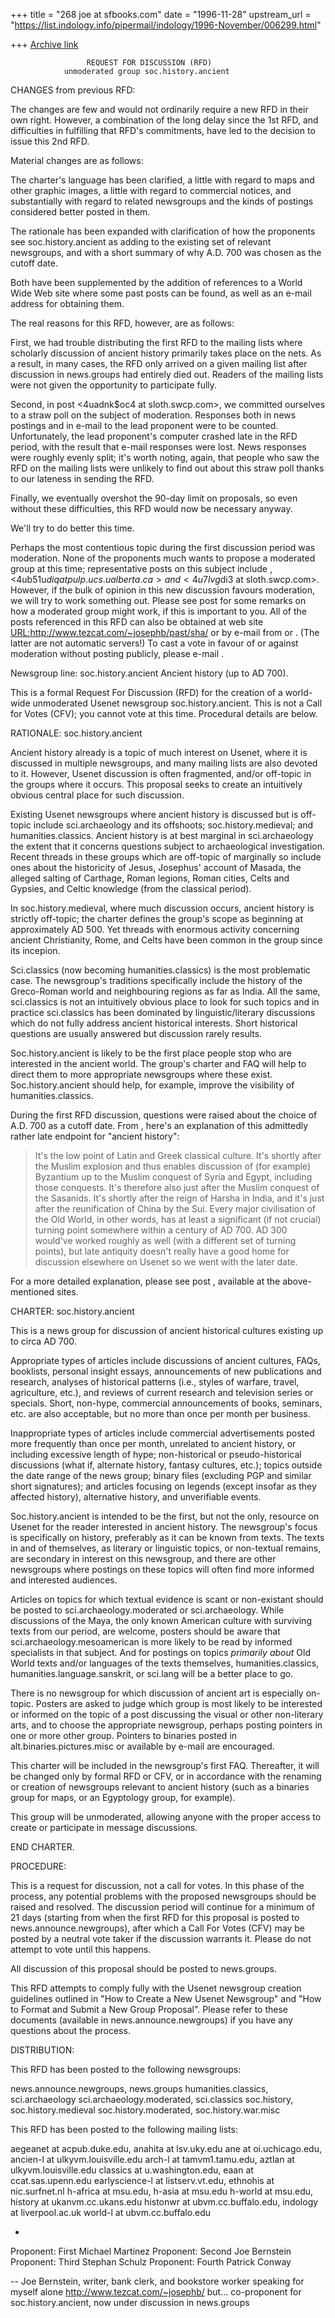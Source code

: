 +++
title = "268 joe at sfbooks.com"
date = "1996-11-28"
upstream_url = "https://list.indology.info/pipermail/indology/1996-November/006299.html"

+++
[Archive link](https://list.indology.info/pipermail/indology/1996-November/006299.html)

                     REQUEST FOR DISCUSSION (RFD)
                unmoderated group soc.history.ancient

CHANGES from previous RFD:

The changes are few and would not ordinarily require a new RFD in their own
right.  However, a combination of the long delay since the 1st RFD, and
difficulties in fulfilling that RFD's commitments, have led to the decision
to issue this 2nd RFD.

Material changes are as follows:

The charter's language has been clarified, a little with regard to maps and
other graphic images, a little with regard to commercial notices, and
substantially with regard to related newsgroups and the kinds of postings
considered better posted in them.

The rationale has been expanded with clarification of how the proponents see
soc.history.ancient as adding to the existing set of relevant newsgroups,
and with a short summary of why A.D. 700 was chosen as the cutoff date.

Both have been supplemented by the addition of references to a World Wide
Web site where some past posts can be found, as well as an e-mail address
for obtaining them.

The real reasons for this RFD, however, are as follows:

First, we had trouble distributing the first RFD to the mailing lists where
scholarly discussion of ancient history primarily takes place on the nets.
As a result, in many cases, the RFD only arrived on a given mailing list
after discussion in news.groups had entirely died out.  Readers of the
mailing lists were not given the opportunity to participate fully.

Second, in post <4uadnk$oc4 at sloth.swcp.com>, we committed ourselves to a
straw poll on the subject of moderation.  Responses both in news postings
and in e-mail to the lead proponent were to be counted.  Unfortunately, the
lead proponent's computer crashed late in the RFD period, with the result
that e-mail responses were lost.  News responses were roughly evenly split;
it's worth noting, again, that people who saw the RFD on the mailing lists
were unlikely to find out about this straw poll thanks to our lateness in
sending the RFD.

Finally, we eventually overshot the 90-day limit on proposals, so even
without these difficulties, this RFD would now be necessary anyway.

We'll try to do better this time.

Perhaps the most contentious topic during the first discussion period was
moderation.  None of the proponents much wants to propose a moderated group
at this time; representative posts on this subject include
<joe-0108960820480001 at stars.pr.mcs.net>, <4ub51u$diq at pulp.ucs.ualberta.ca>
and  <4u7lvg$di3 at sloth.swcp.com>.  However, if the bulk of opinion in this
new discussion favours moderation, we will try to work something out.
Please see post <joe-0308960913120001 at stars.pr.mcs.net> for some remarks
on how a moderated group might work, if this is important to you.  All of
the posts referenced in this RFD can also be obtained at web site
<URL:http://www.tezcat.com/~josephb/past/sha/> or by e-mail from
<joe at sfbooks.com> or <mmartin at basis.com>.  (The latter are not automatic
servers!)  To cast a vote in favour of or against moderation without
posting publicly, please e-mail <joe at sfbooks.com>.

Newsgroup line:
soc.history.ancient     Ancient history (up to AD 700).

This is a formal Request For Discussion (RFD) for the creation of a
world-wide unmoderated Usenet newsgroup soc.history.ancient.  This is
not a Call for Votes (CFV); you cannot vote at this time.  Procedural
details are below.

RATIONALE: soc.history.ancient

Ancient history already is a topic of much interest on Usenet, where it
is discussed in multiple newsgroups, and many mailing lists are also
devoted to it. However, Usenet discussion is often fragmented, and/or
off-topic in the groups where it occurs. This proposal seeks to create
an intuitively obvious central place for such discussion.

Existing Usenet newsgroups where ancient history is discussed but is off-
topic include sci.archaeology and its offshoots; soc.history.medieval; and
humanities.classics.  Ancient history is at best marginal in sci.archaeology
the extent that it concerns questions subject to archaeological investigation.
Recent threads in these groups which are off-topic of marginally so include
ones about the historicity of Jesus, Josephus' account of Masada, the alleged
salting of Carthage, Roman legions, Roman cities, Celts and Gypsies, and
Celtic knowledge (from the classical period).

In soc.history.medieval, where much discussion occurs, ancient history
is strictly off-topic; the charter defines the group's scope as beginning
at approximately AD 500.  Yet threads with enormous activity concerning
ancient Christianity, Rome, and Celts have been common in the group since
its incepion.

Sci.classics (now becoming humanities.classics) is the most problematic
case.  The newsgroup's traditions specifically include the history of
the Greco-Roman world and neighbouring regions as far as India.  All the
same, sci.classics is not an intuitively obvious place to look for such
topics and in practice sci.classics has been dominated by linguistic/literary
discussions which do not fully address ancient historical interests.  Short
historical questions are usually answered but discussion rarely results.

Soc.history.ancient is likely to be the first place people stop who are
interested in the ancient world.  The group's charter and FAQ will help
to direct them to more appropriate newsgroups where these exist.
Soc.history.ancient should help, for example, improve the visibility of
humanities.classics.

During the first RFD discussion, questions were raised about the choice
of A.D. 700 as a cutoff date. From <joe-3107960950210001 at stars.pr.mcs.net>,
here's an explanation of this admittedly rather late endpoint for
"ancient history":

>It's the low point of Latin and Greek classical culture.  It's
>shortly after the Muslim explosion and thus enables discussion
>of (for example) Byzantium up to the Muslim conquest of Syria
>and Egypt, including those conquests.  It's therefore also just
>after the Muslim conquest of the Sasanids.  It's shortly after
>the reign of Harsha in India, and it's just after the
>reunification of China by the Sui.  Every major civilisation of
>the Old World, in other words, has at least  a significant (if
>not crucial) turning point somewhere within a century of AD 700.
>AD 300 would've worked roughly as well (with a different set of
>turning points), but late antiquity doesn't really have a good
>home for discussion elsewhere on Usenet so we went with the
>later date.

For a more detailed explanation, please see post
<joe-1008961104070001 at stars.pr.mcs.net>, available at the
above-mentioned sites.


CHARTER: soc.history.ancient

This is a news group for discussion of ancient historical cultures existing
up to circa AD 700.

Appropriate types of articles include discussions of ancient cultures,
FAQs, booklists, personal insight essays, announcements of new publications
and research, analyses of historical patterns (i.e., styles of warfare,
travel, agriculture, etc.), and reviews of current research and television
series or specials.  Short, non-hype, commercial announcements of books,
seminars, etc. are also acceptable, but no more than once per month per
business.

Inappropriate types of articles include commercial advertisements posted
more frequently than once per month, unrelated to ancient history, or
including excessive length of hype; non-historical or pseudo-historical
discussions (what if, alternate history, fantasy cultures, etc.); topics
outside the date range of the news group; binary files (excluding PGP and
similar short signatures); and articles focusing on legends (except insofar
as they affected history), alternative history, and unverifiable events.

Soc.history.ancient is intended to be the first, but not the only, resource
on Usenet for the reader interested in ancient history.  The newsgroup's
focus is specifically on history, preferably as it can be known from texts.
The texts in and of themselves, as literary or linguistic topics, or
non-textual remains, are secondary in interest on this newsgroup, and
there are other newsgroups where postings on these topics will often find
more informed and interested audiences.

Articles on topics for which textual evidence is scant or non-existant should
be posted to sci.archaeology.moderated or sci.archaeology.  While discussions
of the Maya, the only known American culture with surviving texts from our
period, are welcome, posters should be aware that sci.archaeology.mesoamerican
is more likely to be read by informed specialists in that subject. And for
postings on topics *primarily about* Old World texts and/or languages of the
texts themselves, humanities.classics, humanities.language.sanskrit, or
sci.lang will be a better place to go.

There is no newsgroup for which discussion of ancient art is especially
on-topic.  Posters are asked to judge which group is most likely to be
interested or informed on the topic of a post discussing the visual or other
non-literary arts, and to choose the appropriate newsgroup, perhaps posting
pointers in one or more other group.  Pointers to binaries posted in
alt.binaries.pictures.misc or available by e-mail are encouraged.

This charter will be included in the newsgroup's first FAQ.  Thereafter,
it will be changed only by formal RFD or CFV, or in accordance with the
renaming or creation of newsgroups relevant to ancient history (such as
a binaries group for maps, or an Egyptology group, for example).

This group will be unmoderated, allowing anyone with the proper access to
create or participate in message discussions.

END CHARTER.

PROCEDURE:

This is a request for discussion, not a call for votes.  In this phase of the
process, any potential problems with the proposed newsgroups should be raised
and resolved.  The discussion period will continue for a minimum of 21 days
(starting from when the first RFD for this proposal is posted to
news.announce.newgroups), after which a Call For Votes (CFV) may be posted
by a neutral vote taker if the discussion warrants it.  Please do not attempt
to vote until this happens.

All discussion of this proposal should be posted to news.groups.

This RFD attempts to comply fully with the Usenet newsgroup creation
guidelines outlined in "How to Create a New Usenet Newsgroup" and "How to
Format and Submit a New Group Proposal".  Please refer to these documents
(available in news.announce.newgroups) if you have any questions about
the process.

DISTRIBUTION:

This RFD has been posted to the following newsgroups:

  news.announce.newgroups, news.groups
  humanities.classics, sci.archaeology
  sci.archaeology.moderated, sci.classics
  soc.history, soc.history.medieval
  soc.history.moderated, soc.history.war.misc

This RFD has been posted to the following mailing lists:

  aegeanet at acpub.duke.edu, anahita at lsv.uky.edu
  ane at oi.uchicago.edu, ancien-l at ulkyvm.louisville.edu
  arch-l at tamvm1.tamu.edu, aztlan at ulkyvm.louisville.edu
  classics at u.washington.edu, eaan at ccat.sas.upenn.edu
  earlyscience-l at listserv.vt.edu, ethnohis at nic.surfnet.nl
  h-africa at msu.edu, h-asia at msu.edu
  h-world at msu.edu, history at ukanvm.cc.ukans.edu
  histonwr at ubvm.cc.buffalo.edu, indology at liverpool.ac.uk
  world-l at ubvm.cc.buffalo.edu

-
Proponent:  First Michael Martinez <mmartin at basis.com>
Proponent:  Second Joe Bernstein <joe at sfbooks.com>
Proponent:  Third Stephan Schulz <schulz at informatik.tu-muenchen.de>
Proponent:  Fourth Patrick Conway <cconway at gpu.srv.ualberta.ca>



--
Joe Bernstein, writer, bank clerk, and bookstore worker <joe at sfbooks.com>
speaking for myself alone           <http://www.tezcat.com/~josephb/>
but...  co-proponent for soc.history.ancient, now under
discussion in news.groups






